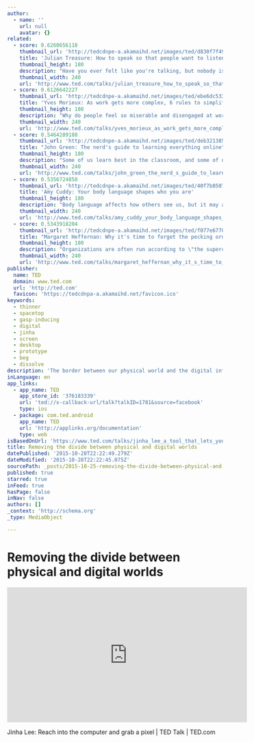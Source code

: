 ```yaml
---
author:
  - name: ''
    url: null
    avatar: {}
related:
  - score: 0.6260656118
    thumbnail_url: 'http://tedcdnpe-a.akamaihd.net/images/ted/d830f7f49d3cb549bc3011f18f2cfb0a7b99c0d7_240x180.jpg?lang=en'
    title: 'Julian Treasure: How to speak so that people want to listen'
    thumbnail_height: 180
    description: "Have you ever felt like you're talking, but nobody is listening? Here's Julian Treasure to help. In this useful talk, the sound expert demonstrates the how-to's of powerful speaking - from some handy vocal exercises to tips on how to speak with empathy. A talk that might help the world sound more beautiful."
    thumbnail_width: 240
    url: 'http://www.ted.com/talks/julian_treasure_how_to_speak_so_that_people_want_to_listen'
  - score: 0.6126642227
    thumbnail_url: 'http://tedcdnpe-a.akamaihd.net/images/ted/ebe6dc533509fb045e77d0668a35ab8082375b5b_240x180.jpg?lang=en'
    title: 'Yves Morieux: As work gets more complex, 6 rules to simplify'
    thumbnail_height: 180
    description: "Why do people feel so miserable and disengaged at work? Because today's businesses are increasingly and dizzyingly complex -- and traditional pillars of management are obsolete, says Yves Morieux. So, he says, it falls to individual employees to navigate the rabbit's warren of interdependencies. In this energetic talk, Morieux offers six rules for \"smart simplicity.\""
    thumbnail_width: 240
    url: 'http://www.ted.com/talks/yves_morieux_as_work_gets_more_complex_6_rules_to_simplify'
  - score: 0.5464289188
    thumbnail_url: 'http://tedcdnpe-a.akamaihd.net/images/ted/deb321385b5321a76c9dae739bd0732d51f818e0_240x180.jpg?lang=en'
    title: "John Green: The nerd's guide to learning everything online"
    thumbnail_height: 180
    description: "Some of us learn best in the classroom, and some of us ... well, we don't. But we still love to learn -- we just need to find the way that works for us. In this charming, personal talk, author John Green shares the community of learning that he found in online video."
    thumbnail_width: 240
    url: 'http://www.ted.com/talks/john_green_the_nerd_s_guide_to_learning_everything_online'
  - score: 0.5356724858
    thumbnail_url: 'http://tedcdnpe-a.akamaihd.net/images/ted/40f7b85070d71cd4b0ffb7f076a1d06d90cb4439_240x180.jpg?lang=en'
    title: 'Amy Cuddy: Your body language shapes who you are'
    thumbnail_height: 180
    description: "Body language affects how others see us, but it may also change how we see ourselves. Social psychologist Amy Cuddy shows how \"power posing\" -- standing in a posture of confidence, even when we don't feel confident -- can affect testosterone and cortisol levels in the brain, and might even have an impact on our chances for success."
    thumbnail_width: 240
    url: 'http://www.ted.com/talks/amy_cuddy_your_body_language_shapes_who_you_are'
  - score: 0.5343918204
    thumbnail_url: 'http://tedcdnpe-a.akamaihd.net/images/ted/f077e677088cb81563a1284189fa6f938ddbd5a2_240x180.jpg?lang=en'
    title: "Margaret Heffernan: Why it's time to forget the pecking order at work"
    thumbnail_height: 180
    description: "Organizations are often run according to \"the superchicken model,\" where the value is placed on star employees who outperform others. And yet, this isn't what drives the most high-achieving teams. Business leader Margaret Heffernan observes that it is social cohesion - built every coffee break, every time one team member asks another for help - that leads over time to great results."
    thumbnail_width: 240
    url: 'http://www.ted.com/talks/margaret_heffernan_why_it_s_time_to_forget_the_pecking_order_at_work'
publisher:
  name: TED
  domain: www.ted.com
  url: 'http://ted.com'
  favicon: 'https://tedcdnpa-a.akamaihd.net/favicon.ico'
keywords:
  - thinner
  - spacetop
  - gasp-inducing
  - digital
  - jinha
  - screen
  - desktop
  - prototype
  - beg
  - dissolve
description: 'The border between our physical world and the digital information surrounding us has been getting thinner and thinner. Designer and engineer Jinha Lee wants to dissolve it altogether. As he demonstrates in this short, gasp-inducing talk, his ideas include a pen that penetrates into a screen to draw 3D models and SpaceTop, a computer desktop prototype that lets you reach through the screen to manipulate digital objects.'
inLanguage: en
app_links:
  - app_name: TED
    app_store_id: '376183339'
    url: 'ted://x-callback-url/talk?talkID=1781&source=facebook'
    type: ios
  - package: com.ted.android
    app_name: TED
    url: 'http://applinks.org/documentation'
    type: web
isBasedOnUrl: 'https://www.ted.com/talks/jinha_lee_a_tool_that_lets_you_touch_pixels?language=en#t-1604'
title: Removing the divide between physical and digital worlds
datePublished: '2015-10-28T22:22:49.279Z'
dateModified: '2015-10-28T22:22:45.075Z'
sourcePath: _posts/2015-10-25-removing-the-divide-between-physical-and-digital-worlds.md
published: true
starred: true
inFeed: true
hasPage: false
inNav: false
authors: []
_context: 'http://schema.org'
_type: MediaObject

---
```

# Removing the divide between physical and digital worlds

<iframe src="https://cdn.embedly.com/widgets/media.html?src=http%3A%2F%2Fembed-ssl.ted.com%2Ftalks%2Fjinha_lee_a_tool_that_lets_you_touch_pixels.html&amp;url=https%3A%2F%2Fwww.ted.com%2Ftalks%2Fjinha_lee_a_tool_that_lets_you_touch_pixels%3Flanguage%3Den&amp;image=http%3A%2F%2Ftedcdnpe-a.akamaihd.net%2Fimages%2Fted%2F2822646d58ca66ce5bf830b74c3e0bfe9c0c37fe_240x180.jpg%3Flang%3Den&amp;key=b7d04c9b404c499eba89ee7072e1c4f7&amp;type=text%2Fhtml&amp;schema=ted" width="560" height="315" scrolling="no" frameborder="0" allowfullscreen="allowfullscreen" style=""></iframe>

Jinha Lee: Reach into the computer and grab a pixel | TED Talk | TED.com